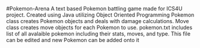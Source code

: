#Pokemon-Arena
A text based Pokemon battling game made for ICS4U project.
Created using Java utilizing Object Oriented Programming
Pokemon class creates Pokemon objects and deals with damage calculations.
Move class creates move objects for each Pokemon to use.
pokemon.txt includes list of all avalaible pokemon including their stats, moves, and type. 
This file can be edited and new Pokemon can be added onto it
